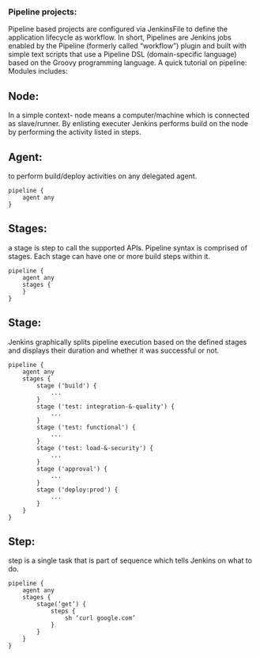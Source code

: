 ### Pipeline projects: 
Pipeline based projects are configured via JenkinsFile to define the application lifecycle as workflow.
In short, Pipelines are Jenkins jobs enabled by the Pipeline (formerly called “workflow”) plugin and built with simple text scripts that use a Pipeline DSL (domain-specific language) based on the Groovy programming language.
A quick tutorial on pipeline:
Modules includes:

## Node:  
In a simple context- node means a computer/machine which is connected as slave/runner. By enlisting executer Jenkins performs build on the node by performing the activity listed in steps.

## Agent: 
to perform build/deploy activities on any delegated agent.
```
pipeline {
	agent any
}
```

## Stages:  
a stage is step to call the supported APIs. Pipeline syntax is comprised of stages. Each stage can have one or more build steps within it.
```
pipeline {
	agent any
	stages {
	}
}
```

## Stage:
Jenkins graphically splits pipeline execution based on the defined stages and displays their duration and whether it was successful or not.
```
pipeline {
	agent any
	stages {
		stage ('build') {
			...
		}
		stage ('test: integration-&-quality') {
			...
		}
		stage ('test: functional') {
			...
		}
		stage ('test: load-&-security') {
			...
		}
		stage ('approval') {
			...
		}
		stage ('deploy:prod') {
			...
		}
	}
}
```

## Step:  
step is a single task that is part of sequence which tells Jenkins on what to do.
```
pipeline {
	agent any
	stages {
		stage(‘get’) {
			steps {
				sh ‘curl google.com’
			}
		}
	}
}
```
